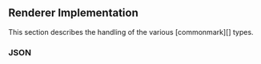 ## Renderer Implementation

This section describes the handling of the various [commonmark][] types.

### JSON


